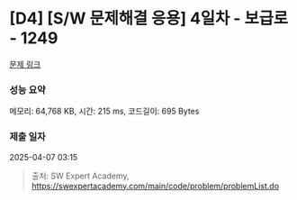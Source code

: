 # [D4] [S/W 문제해결 응용] 4일차 - 보급로 - 1249 

[문제 링크](https://swexpertacademy.com/main/code/problem/problemDetail.do?contestProbId=AV15QRX6APsCFAYD) 

### 성능 요약

메모리: 64,768 KB, 시간: 215 ms, 코드길이: 695 Bytes

### 제출 일자

2025-04-07 03:15



> 출처: SW Expert Academy, https://swexpertacademy.com/main/code/problem/problemList.do